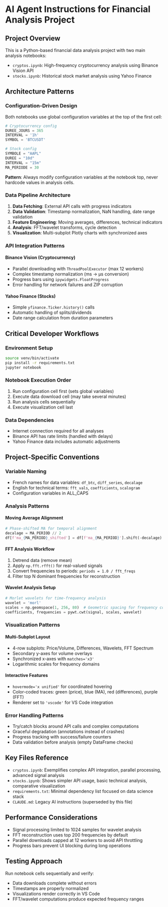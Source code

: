 # AI Agent Instructions for Financial Analysis Project

## Project Overview
This is a Python-based financial data analysis project with two main analysis notebooks:
- `cryptos.ipynb`: High-frequency cryptocurrency analysis using Binance Vision API
- `stocks.ipynb`: Historical stock market analysis using Yahoo Finance

## Architecture Patterns

### Configuration-Driven Design
Both notebooks use global configuration variables at the top of the first cell:
```python
# Cryptocurrency config
DUREE_JOURS = 365
INTERVAL = '1h'
SYMBOL = 'BTCUSDT'

# Stock config
SYMBOLE = "AAPL"
DUREE = "10d"
INTERVAL = "15m"
MA_PERIODE = 30
```

**Pattern**: Always modify configuration variables at the notebook top, never hardcode values in analysis cells.

### Data Pipeline Architecture
1. **Data Fetching**: External API calls with progress indicators
2. **Data Validation**: Timestamp normalization, NaN handling, date range validation
3. **Feature Engineering**: Moving averages, differences, technical indicators
4. **Analysis**: FFT/wavelet transforms, cycle detection
5. **Visualization**: Multi-subplot Plotly charts with synchronized axes

### API Integration Patterns

#### Binance Vision (Cryptocurrency)
- Parallel downloading with `ThreadPoolExecutor` (max 12 workers)
- Complex timestamp normalization (ms → μs conversion)
- Progress bars using `ipywidgets.FloatProgress`
- Error handling for network failures and ZIP corruption

#### Yahoo Finance (Stocks)
- Simple `yfinance.Ticker.history()` calls
- Automatic handling of splits/dividends
- Date range calculation from duration parameters

## Critical Developer Workflows

### Environment Setup
```bash
source venv/bin/activate
pip install -r requirements.txt
jupyter notebook
```

### Notebook Execution Order
1. Run configuration cell first (sets global variables)
2. Execute data download cell (may take several minutes)
3. Run analysis cells sequentially
4. Execute visualization cell last

### Data Dependencies
- Internet connection required for all analyses
- Binance API has rate limits (handled with delays)
- Yahoo Finance data includes automatic adjustments

## Project-Specific Conventions

### Variable Naming
- French names for data variables: `df_btc`, `diff_series`, `decalage`
- English for technical terms: `fft_vals`, `coefficients`, `scalogram`
- Configuration variables in ALL_CAPS

### Analysis Patterns

#### Moving Average Alignment
```python
# Phase-shifted MA for temporal alignment
decalage = MA_PERIOD // 2
df[f'ma_{MA_PERIOD}_shifted'] = df[f'ma_{MA_PERIOD}'].shift(-decalage)
```

#### FFT Analysis Workflow
1. Detrend data (remove mean)
2. Apply `np.fft.rfft()` for real-valued signals
3. Convert frequencies to periods: `periods = 1.0 / fft_freqs`
4. Filter top N dominant frequencies for reconstruction

#### Wavelet Analysis Setup
```python
# Morlet wavelets for time-frequency analysis
wavelet = 'morl'
scales = np.geomspace(1, 256, 80)  # Geometric spacing for frequency coverage
coefficients, frequencies = pywt.cwt(signal, scales, wavelet)
```

### Visualization Patterns

#### Multi-Subplot Layout
- 4-row subplots: Price/Volume, Differences, Wavelets, FFT Spectrum
- Secondary y-axes for volume overlays
- Synchronized x-axes with `matches='x3'`
- Logarithmic scales for frequency domains

#### Interactive Features
- `hovermode='x unified'` for coordinated hovering
- Color-coded traces: green (price), blue (MA), red (differences), purple (FFT)
- Renderer set to `'vscode'` for VS Code integration

### Error Handling Patterns
- Try/catch blocks around API calls and complex computations
- Graceful degradation (annotations instead of crashes)
- Progress tracking with success/failure counters
- Data validation before analysis (empty DataFrame checks)

## Key Files Reference
- `cryptos.ipynb`: Exemplifies complex API integration, parallel processing, advanced signal analysis
- `stocks.ipynb`: Shows simpler API usage, basic technical analysis, comparative visualization
- `requirements.txt`: Minimal dependency list focused on data science stack
- `CLAUDE.md`: Legacy AI instructions (superseded by this file)

## Performance Considerations
- Signal processing limited to 1024 samples for wavelet analysis
- FFT reconstruction uses top 200 frequencies by default
- Parallel downloads capped at 12 workers to avoid API throttling
- Progress bars prevent UI blocking during long operations

## Testing Approach
Run notebook cells sequentially and verify:
- Data downloads complete without errors
- Timestamps are properly normalized
- Visualizations render correctly in VS Code
- FFT/wavelet computations produce expected frequency ranges